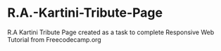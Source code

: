 # R.A.-Kartini-Tribute-Page
R.A Kartini Tribute Page created as a task to complete Responsive Web Tutorial from Freecodecamp.org
